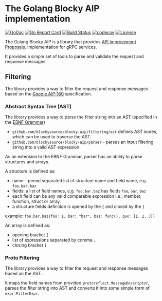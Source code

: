 # The Golang Blocky AIP implementation

[![GoDoc](https://godoc.org/github.com/blockysource/blockysql?status.svg)](https://godoc.org/github.com/blockysource/blocky-aip)
[![Go Report Card](https://goreportcard.com/badge/github.com/blockysource/blocky-aip)](https://goreportcard.com/report/github.com/blockysource/blocky-aip)
[![Build Status](https://travis-ci.org/blockysource/blocky-aip.svg?branch=master)](https://travis-ci.org/blockysource/blocky-aip)
[![codecov](https://codecov.io/gh/blockysource/blocky-aip/branch/master/graph/badge.svg)](https://codecov.io/gh/blockysource/blocky-aip)
[![License](https://img.shields.io/badge/License-Apache_2.0-blue.svg)](https://opensource.org/licenses/Apache-2.0)

The Golang Blocky AIP is a library that provides [API Improvement Proposals](https://google.aip.dev/).
implementation for gRPC services.

It provides a simple set of tools to parse and validate the request and response messages.

## Filtering

The library provides a way to filter the request and response messages based on the
[Google AIP-160](https://google.aip.dev/160) specification.

### Abstract Syntax Tree (AST)

The library provides a way to parse the filter string into an AST (specified in
the [EBNF Grammar](https://google.aip.dev/assets/misc/ebnf-filtering.txt))

- `github.com/blockysource/blocky-aip/filtering/ast` defines AST nodes, which can be used to traverse the AST.
- `github.com/blockysource/blocky-aip/parser` - parses an input filtering string into a valid AST expression.

As an extension to the EBNF Grammar, parser has an ability to parse structures and arrays.

A structure is defined as:

- name - period separated list of structure name and field name, e.g. `foo.bar.baz`
- fields: a list of field names, e.g. `foo.bar.baz` has fields `foo`, `bar`, `baz`
- each field can be any valid comparable expression i.e.: member, function, struct or array.
- a structure fields definition is opened by the `{` and closed by the `}`

example: `foo.bar.baz{foo: 1, bar: "bar", baz: func(), qux: [1, 2, 3]}`

An array is defined as:

- opening bracket `[`
- list of expressions separated by comma `,`
- closing bracket `]`

### Proto Filtering

The library provides a way to filter the request and response messages based on the AST.

It maps the field names from provided `protoreflect.MessageDescriptor`, parses the filter string into AST
and converts it into some simple form of `expr.FilterExpr`.



